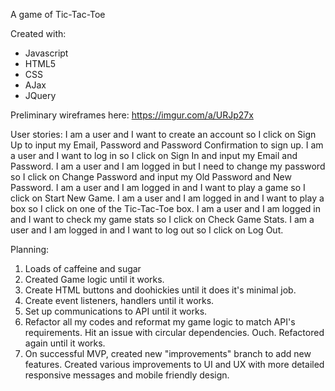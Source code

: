 A game of Tic-Tac-Toe 

Created with:

- Javascript
- HTML5
- CSS
- AJax
- JQuery


Preliminary wireframes here:
https://imgur.com/a/URJp27x

User stories:
I am a user and I want to create an account so I click on Sign Up to input my Email, Password and Password Confirmation to sign up.
I am a user and I want to log in so I click on Sign In and input my Email and Password.
I am a user and I am logged in but I need to change my password so I click on Change Password and input my Old Password and New Password.
I am a user and I am logged in and I want to play a game so I click on Start New Game.
I am a user and I am logged in and I want to play a box so I click on one of the Tic-Tac-Toe box.
I am a user and I am logged in and I want to check my game stats so I click on Check Game Stats.
I am a user and I am logged in and I want to log out so I click on Log Out.

Planning:
1) Loads of caffeine and sugar
2) Created Game logic until it works.
3) Create HTML buttons and doohickies until it does it's minimal job.
4) Create event listeners, handlers until it works.
5) Set up communications to API until it works.
6) Refactor all my codes and reformat my game logic to match API's requirements. Hit an issue with circular dependencies. Ouch. Refactored again until it works.
7) On successful MVP, created new "improvements" branch to add new features. Created various improvements to UI and UX with more detailed responsive messages and mobile friendly design.
